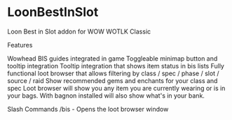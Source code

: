 # LoonBestInSlot
Loon Best in Slot addon for WOW WOTLK Classic

Features

Wowhead BIS guides integrated in game
Toggleable minimap button and tooltip integration
Tooltip integration that shows item status in bis lists
Fully functional loot browser that allows filtering by class / spec / phase / slot / source / raid
Show recommended gems and enchants for your class and spec
Loot browser will show you any item you are currently wearing or is in your bags.  With bagnon installed will also show what's in your bank.

Slash Commands
/bis - Opens the loot browser window
